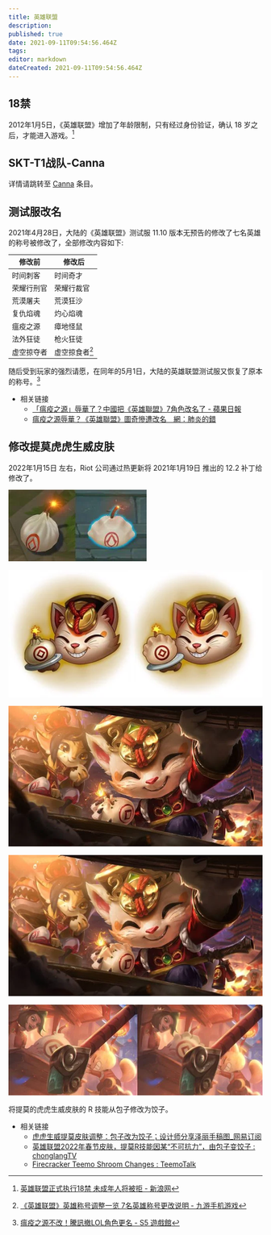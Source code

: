 ```yaml
---
title: 英雄联盟
description: 
published: true
date: 2021-09-11T09:54:56.464Z
tags:
editor: markdown
dateCreated: 2021-09-11T09:54:56.464Z
---
```


## 18禁

2012年1月5日，《英雄联盟》增加了年龄限制，只有经过身份验证，确认 18 岁之后，才能进入游戏。[^R18_LOL]

[^R18_LOL]: [英雄联盟正式执行18禁 未成年人将被拒 - 新浪网](https://web.archive.org/web/20200312150118/http://games.sina.com.cn/o/n/2012-01-05/1017569947.shtml)

## SKT-T1战队-Canna

详情请跳转至 [Canna](/people/Canna.md) 条目。

## 测试服改名

2021年4月28日，大陆的《英雄联盟》测试服 11.10 版本无预告的修改了七名英雄的称号被修改了，全部修改内容如下:

| 修改前     | 修改后               |
| ---------- | -------------------- |
| 时间刺客   | 时间奇才             |
| 荣耀行刑官 | 荣耀行裁官           |
| 荒漠屠夫   | 荒漠狂沙             |
| 复仇焰魂   | 灼心焰魂             |
| 瘟疫之源   | 瘴地怪鼠             |
| 法外狂徒   | 枪火狂徒             |
| 虚空掠夺者 | 虚空掠食者[^5120168] |

[^5120168]: [《英雄联盟》英雄称号调整一览 7名英雄称号更改说明 - 九游手机游戏](https://web.archive.org/web/20210911015852/https://www.9game.cn/news/5120168.html)

随后受到玩家的强烈请愿，在同年的5月1日，大陆的英雄联盟测试服又恢复了原本的称号。[^932990]

[^932990]: [瘟疫之源不改！騰訊撤LOL角色更名 - S5 遊戲館](https://web.archive.org/web/20210911020308/https://game.setn.com/game666content.php?newsid=932990)

+ 相关链接
    + [「瘟疫之源」辱華了？中國把《英雄聯盟》7角色改名了 - 蘋果日報](https://web.archive.org/web/20210911015035/https://tw.appledaily.com/gadget/20210429/UHVITSX4MZB25PMY5MOEEYECUE/)
    + [瘟疫之源辱華？《英雄聯盟》圖奇慘遭改名　網：肺炎的錯](https://web.archive.org/web/20210911015328/https://www.ttshow.tw/article/79518)

## 修改提莫虎虎生威皮肤

2022年1月15日 左右，Riot 公司通过热更新将 2021年1月19日 推出的 12.2 补丁给修改了。

![0](/src/game/英雄联盟/Pasted%20image%2020220129235400.webp)

![1](/src/game/英雄联盟/Pasted%20image%2020220129235406.webp)

![2](/src/game/英雄联盟/Pasted%20image%2020220129235412.webp)

![3](/src/game/英雄联盟/Pasted%20image%2020220129235416.webp)

![4](/src/game/英雄联盟/Pasted%20image%2020220129235422.webp)

将提莫的虎虎生威皮肤的 R 技能从包子修改为饺子。

+ 相关链接
    + [虎虎生威提莫皮肤调整：包子改为饺子；设计师分享泽丽手稿图_网易订阅](https://web.archive.org/web/20220129160749/https://www.163.com/dy/article/GTM4UCAH054698MF.html)
    + [英雄联盟2022年春节皮肤，提莫R技能因某“不可抗力”，由包子变饺子 : chonglangTV](https://web.archive.org/web/20220117154237/https://old.reddit.com/r/chonglangTV/comments/s66w1j/英雄联盟2022年春节皮肤提莫r技能因某不可抗力由包子变饺子/)
    + [Firecracker Teemo Shroom Changes : TeemoTalk](https://web.archive.org/web/20220115191902/https://old.reddit.com/r/TeemoTalk/comments/s4rubn/firecracker_teemo_shroom_changes/)

